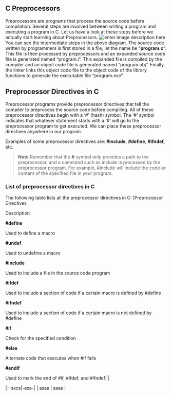﻿## C Preprocessors
Preprocessors are programs that process the source code before compilation. Several steps are involved between writing a program and executing a program in C. Let us have a look at these steps before we actually start learning about Preprocessors.
![enter image description here](https://media.geeksforgeeks.org/wp-content/cdn-uploads/Preprocessor-In-C.png)You can see the intermediate steps in the above diagram. The source code written by programmers is first stored in a file, let the name be “****program.c****“. This file is then processed by preprocessors and an expanded source code file is generated named “program.i”. This expanded file is compiled by the compiler and an object code file is generated named “program.obj”. Finally, the linker links this object code file to the object code of the library functions to generate the executable file “program.exe”.

## Preprocessor Directives in C

Preprocessor programs provide preprocessor directives that tell the compiler to preprocess the source code before compiling. All of these preprocessor directives begin with a ‘#’ (hash) symbol. The ‘#’ symbol indicates that whatever statement starts with a ‘#’ will go to the preprocessor program to get executed. We can place these preprocessor directives anywhere in our program.

Examples of some preprocessor directives are: __#include__, __#define__, __#ifndef,__ etc.

> ****Note**** Remember that the ****#**** symbol only provides a path to the preprocessor, and a command such as include is processed by the preprocessor program. For example, #include will include the code or content of the specified file in your program.


### ****List of preprocessor directives in C****

The following table lists all the preprocessor directives in C:
|Preprocessor Directives

Description

****#define****

Used to define a macro

****#undef****

Used to undefine a macro

****#include****

Used to include a file in the source code program

****#ifdef****

Used to include a section of code if a certain macro is defined by #define

****#ifndef****

Used to include a section of code if a certain macro is not defined by #define

****#if****

Check for the specified condition

****#else****

Alternate code that executes when #if fails

****#endif****

Used to mark the end of #if, #ifdef, and #ifndef|  |





|--sxcs|-axa-|
| asas | asas |

